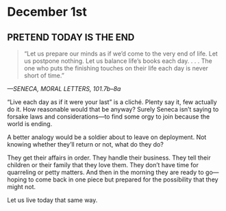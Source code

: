 # December 1st
## PRETEND TODAY IS THE END

> “Let us prepare our minds as if we’d come to the very end of life. Let us postpone nothing. Let us balance life’s books each day. . . . The one who puts the finishing touches on their life each day is never short of time.”

*—SENECA, MORAL LETTERS, 101.7b–8a*

“Live each day as if it were your last” is a cliché. Plenty say it, few actually do it. How reasonable would that be anyway? Surely Seneca isn’t saying to forsake laws and considerations—to find some orgy to join because the world is ending.

A better analogy would be a soldier about to leave on deployment. Not knowing whether they’ll return or not, what do they do?

They get their affairs in order. They handle their business. They tell their children or their family that they love them. They don’t have time for quarreling or petty matters. And then in the morning they are ready to go—hoping to come back in one piece but prepared for the possibility that they might not.

Let us live today that same way.

